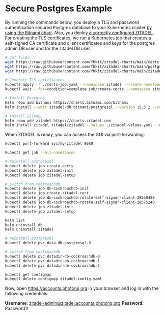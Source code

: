 # Secure Postgres Example

By running the commands below, you deploy a TLS and password authentication secured Postgres database to your Kubernetes cluster [by using the Bitnami chart](https://artifacthub.io/packages/helm/bitnami/postgresql).
Also, you deploy [a correctly configured ZITADEL](https://artifacthub.io/packages/helm/zitadel/zitadel).
For creating the TLS certificates, we run a Kubernetes job that creates a self-signed CA certificate and client certificates and keys for the postgres admin DB user and for the zitadel DB user.

```bash
# get files
wget https://raw.githubusercontent.com/fhkit/zitadel-charts/main/certs-job.yaml
wget https://raw.githubusercontent.com/fhkit/zitadel-charts/main/postgres-values.yaml
wget https://raw.githubusercontent.com/fhkit/zitadel-charts/main/zitadel-values.yaml

# Generate TLS certificates
kubectl apply -f ./certs-job.yaml --namespace zitadel --create-namespace
kubectl wait --for=condition=complete job/create-certs --namespace zitadel

# Install Postgres
helm repo add bitnami https://charts.bitnami.com/bitnami
helm install --wait zitadel-db bitnami/postgresql --version 15.3.2 --values ./postgres-values.yaml --namespace zitadel --create-namespace

# Install ZITADEL
helm repo add zitadel https://charts.zitadel.com
helm install zitadel zitadel/zitadel --values ./zitadel-values.yaml --namespace zitadel --create-namespace
```

When ZITADEL is ready, you can access the GUI via port-forwarding:

```bash
kubectl port-forward svc/my-zitadel 8080
```

```bash
kubectl get job --all-namespaces

# reinstall postgresql
kubectl delete job create-certs
kubectl delete job zitadel-init
kubectl delete job zitadel-setup

# switch from cockroachdb
kubectl delete job db-cockroachdb-init
kubectl delete job create-zitadel-cert
kubectl delete job db-cockroachdb-rotate-self-signer-client-28569480
kubectl delete job db-cockroachdb-rotate-self-signer-client-28575240
kubectl delete job zitadel-init
kubectl delete job zitadel-setup

helm list
helm uninstall db
helm uninstall zitadel

# reinstall postgresql
kubectl delete pvc data-db-postgresql-0

# switch from cockroachdb
kubectl delete pvc datadir-db-cockroachdb-0
kubectl delete pvc datadir-db-cockroachdb-1
kubectl delete pvc datadir-db-cockroachdb-2

kubectl get configmap
kubectl delete configmap zitadel-config-yaml
```

Now, open https://accounts.photonq.org in your browser and log in with the following credentials:

**Username**: zitadel-admin@zitadel.accounts.photonq.org
**Password**: Password1!